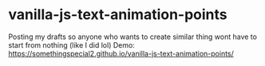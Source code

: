 # vanilla-js-text-animation-points
Posting my drafts so anyone who wants to create similar thing wont have to start from nothing (like I did lol)
Demo: https://somethingspecial2.github.io/vanilla-js-text-animation-points/
